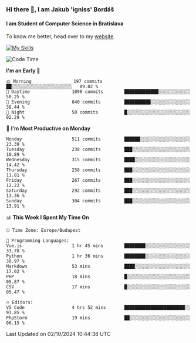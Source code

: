 ### Hi there 👋, I am Jakub 'igniss' Bordáš

#### I am Student of Computer Science in Bratislava
To know me better, head over to my [website](https://bordas.sk).

[![My Skills](https://skillicons.dev/icons?i=js,html,css,figma,svelte,java,kotlin,python,postgresql,typescript,nest,nodejs)](https://bordas.sk)


<!--START_SECTION:waka-->
![Code Time](http://img.shields.io/badge/Code%20Time-1%2C534%20hrs%2052%20mins-blue)

**I'm an Early 🐤** 

```text
🌞 Morning                197 commits         ██░░░░░░░░░░░░░░░░░░░░░░░   09.02 % 
🌆 Daytime                1098 commits        █████████████░░░░░░░░░░░░   50.25 % 
🌃 Evening                840 commits         ██████████░░░░░░░░░░░░░░░   38.44 % 
🌙 Night                  50 commits          █░░░░░░░░░░░░░░░░░░░░░░░░   02.29 % 
```
📅 **I'm Most Productive on Monday** 

```text
Monday                   511 commits         ██████░░░░░░░░░░░░░░░░░░░   23.39 % 
Tuesday                  238 commits         ███░░░░░░░░░░░░░░░░░░░░░░   10.89 % 
Wednesday                315 commits         ████░░░░░░░░░░░░░░░░░░░░░   14.42 % 
Thursday                 258 commits         ███░░░░░░░░░░░░░░░░░░░░░░   11.81 % 
Friday                   267 commits         ███░░░░░░░░░░░░░░░░░░░░░░   12.22 % 
Saturday                 292 commits         ███░░░░░░░░░░░░░░░░░░░░░░   13.36 % 
Sunday                   304 commits         ███░░░░░░░░░░░░░░░░░░░░░░   13.91 % 
```


📊 **This Week I Spent My Time On** 

```text
🕑︎ Time Zone: Europe/Budapest

💬 Programming Languages: 
Vue.js                   1 hr 45 mins        ████████░░░░░░░░░░░░░░░░░   33.78 % 
Python                   1 hr 36 mins        ████████░░░░░░░░░░░░░░░░░   30.97 % 
Markdown                 53 mins             ████░░░░░░░░░░░░░░░░░░░░░   17.02 % 
PHP                      18 mins             █░░░░░░░░░░░░░░░░░░░░░░░░   05.87 % 
CSV                      17 mins             █░░░░░░░░░░░░░░░░░░░░░░░░   05.47 % 

🔥 Editors: 
VS Code                  4 hrs 52 mins       ███████████████████████░░   93.85 % 
PhpStorm                 19 mins             ██░░░░░░░░░░░░░░░░░░░░░░░   06.15 % 
```


 Last Updated on 02/10/2024 10:44:38 UTC
<!--END_SECTION:waka-->
